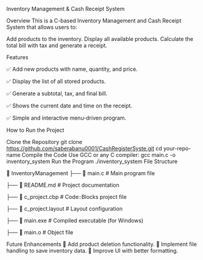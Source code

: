 Inventory Management & Cash Receipt System

Overview
This is a C-based Inventory Management and Cash Receipt System that allows users to:

Add products to the inventory.
Display all available products.
Calculate the total bill with tax and generate a receipt.

Features

✅ Add new products with name, quantity, and price.

✅ Display the list of all stored products.

✅ Generate a subtotal, tax, and final bill.

✅ Shows the current date and time on the receipt.

✅ Simple and interactive menu-driven program.

How to Run the Project

Clone the Repository
git clone https://github.com/saberabanu0001/CashRegisterSyste.git
cd your-repo-name
Compile the Code
Use GCC or any C compiler:
gcc main.c -o inventory_system
Run the Program
./inventory_system
File Structure

📂 InventoryManagement
 ├── 📄 main.c            # Main program file
 
 ├── 📄 README.md         # Project documentation
 
 ├── 📄 c_project.cbp     # Code::Blocks project file
 
 ├── 📄 c_project.layout  # Layout configuration
 
 ├── 📄 main.exe          # Compiled executable (for Windows)
 
 ├── 📄 main.o            # Object file

Future Enhancements
🔹 Add product deletion functionality.
🔹 Implement file handling to save inventory data.
🔹 Improve UI with better formatting.
